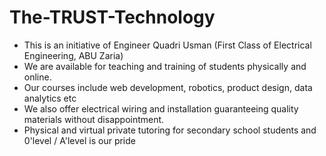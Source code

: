 # The-TRUST-Technology 
- This is an initiative of Engineer Quadri Usman (First Class of Electrical Engineering, ABU Zaria)
- We are available for teaching and training of students physically and online.
- Our courses include web development, robotics, product design, data analytics etc 
- We also offer electrical wiring and installation guaranteeing quality materials without disappointment.
- Physical and virtual private tutoring for secondary school students and 0'level / A'level is our pride
